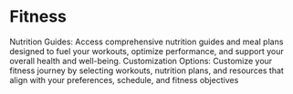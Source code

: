 # Fitness
Nutrition Guides: Access comprehensive nutrition guides and meal plans designed to fuel your workouts, optimize performance, and support your overall health and well-being. Customization Options: Customize your fitness journey by selecting workouts, nutrition plans, and resources that align with your preferences, schedule, and fitness objectives
